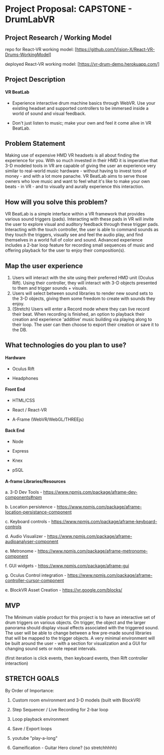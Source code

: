 # Project Proposal: CAPSTONE - DrumLabVR

## Project Research / Working Model
repo for React-VR working model: 
[https://github.com/Vision-X/React-VR-Drums-WorkingModel] 

deployed React-VR working model:
[https://vr-drum-demo.herokuapp.com/]

## Project Description

#### VR BeatLab
- Experience interactive drum machine basics through WebVR. Use your existing headset and supported controllers to be immersed inside a world of sound and visual feedback.

- Don't just listen to music; make your own and feel it come alive in VR BeatLab.

## Problem Statement
Making use of expensive HMD VR headsets is all about finding the experience for you. With so much invested in their HMD it is imperative that 3-D modeled tools in VR are capable of giving the user an experience very similar to real-world music hardware - without having to invest tons of money - and with a lot more panache. VR BeatLab aims to serve those owners who love music and want to feel what it's like to make your own beats - in VR - and to visually and aurally experience this interaction.

## How will you solve this problem?
VR BeatLab is a simple interface within a VR framework that provides various sound triggers (pads). Interacting with these pads in VR will invite the user to explore visual and auditory feedback through these trigger pads. Interacting with the touch controller, the user is able to command sounds as they touch the triggers, visually see and feel the  audio play, and find themselves in a world full of color and sound. Advanced experience includes a 2-bar loop feature for recording small sequences of music and offering playback for the user to enjoy their composition(s).


## Map the user experience
1. Users will interact with the site using their preferred HMD unit (Oculus Rift). Using their controller, they will interact with 3-D objects presented to them and trigger sounds + visuals.
2. Users will select between sound libraries to render new sound sets to the 3-D objects, giving them some freedom to create with sounds they enjoy.
3. (Stretch) Users will enter a Record mode where they can live record their beat. When recording is finished, an option to playback their creation and experience 'additive' music building via playing along to their loop. The user can then choose to export their creation or save it to the DB.

## What technologies do you plan to use?

#### Hardware
- Oculus Rift

- Headphones

#### Front End
- HTML/CSS

- React / React-VR

- A-Frame (WebVR/WebGL/THREEjs)

#### Back End
- Node

- Express

- Knex

- pSQL

#### A-frame Libraries/Resources
a. 3-D Dev Tools - https://www.npmjs.com/package/aframe-dev-components#npm

b. Location persistence - https://www.npmjs.com/package/aframe-location-persistance-component

c. Keyboard controls - https://www.npmjs.com/package/aframe-keyboard-controls

d. Audio Visualizer - https://www.npmjs.com/package/aframe-audioanalyser-component

e. Metronome - https://www.npmjs.com/package/aframe-metronome-component

f. GUI widgets - https://www.npmjs.com/package/aframe-gui

g. Oculus Control integration - https://www.npmjs.com/package/aframe-controller-cursor-component

e. BlockVR Asset Creation - https://vr.google.com/blocks/

## MVP
The Minimum viable product for this project is to have an interactive set of drum triggers on various objects. On trigger, the object and the larger panorama should display visual effects associated with the triggered sound. The user will be able to change between a few pre-made sound libraries that will be mapped to the trigger objects. A very minimal environment will be built around the user - with a section for visualization and a GUI for changing sound sets or note repeat intervals.

(first iteration is click events, then keyboard events, then Rift controller interaction)

## STRETCH GOALS
By Order of Importance:
1. Custom room environment and 3-D models (built with BlockVR)

2. Step Sequencer / Live Recording for 2-bar loop

3. Loop playback environment

4. Save / Export loops

5. youtube "play-a-long"

6. Gameification - Guitar Hero clone? (so stretchhhhh)
